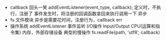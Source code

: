 - callback
    回头一笑
    addEventListener(event_type, callback);
    定义时，不执行，注册了
    事件发生时，将注册的回调函数拿回来执行调用一下 异步
- fs 文件模块
    异步是需要花时间，注册行为，callback
    err 
- 操作系统
    addEventListener 事件监听 I/O操作
    Input/Output CPU(运算和指令集) 内存，外部存储设备 典型的慢操作
    fs.readFile(path, 'utf8', callback)